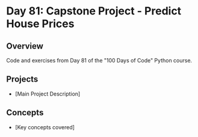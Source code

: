 # Day 81: Capstone Project - Predict House Prices

## Overview
Code and exercises from Day 81 of the "100 Days of Code" Python course.

## Projects
- [Main Project Description]

## Concepts
- [Key concepts covered]
